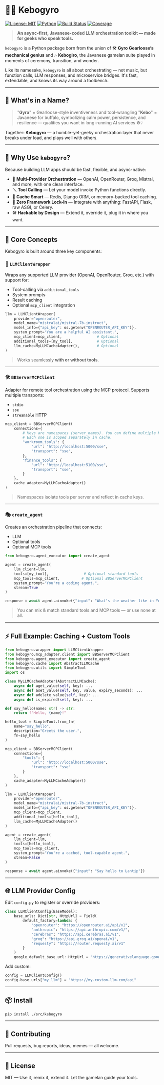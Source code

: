 # 🧙‍♂️ Kebogyro

[![License: MIT](https://img.shields.io/badge/License-MIT-blue.svg)](./LICENSE.md) [![Python](https://img.shields.io/badge/Python-3.10%2B-blue)](https://www.python.org/) [![Build Status](https://img.shields.io/badge/build-passing-brightgreen)](https://github.com/your-org/kebogyro/actions) [![Coverage](https://img.shields.io/badge/coverage-90%25-green)](https://github.com/your-org/kebogyro)

> **An async-first, Javanese-coded LLM orchestration toolkit — made for geeks who speak tools.**

`kebogyro` is a Python package born from the union of 🛠️ **Gyro Gearloose’s mechanical genius** and 🎶 **Kebogiro**, the Javanese gamelan suite played in moments of ceremony, transition, and wonder.

Like its namesake, `kebogyro` is all about orchestrating — not music, but function calls, LLM responses, and microservice bridges. It's fast, extendable, and knows its way around a toolbench.

---

## 🎡 What's in a Name?

> "**Gyro**" = Gearloose-style inventiveness and tool-wrangling
> "**Kebo**" = Javanese for buffalo, symbolizing calm power, persistence, and resilience — qualities you want in long-running AI services ⚙️💡

Together: **Kebogyro** — a humble-yet-geeky orchestration layer that never breaks under load, and plays well with others.

---

## 🧬 Why Use `kebogyro`?

Because building LLM apps should be fast, flexible, and async-native:

* 🔁 **Multi-Provider Orchestration** — OpenAI, OpenRouter, Groq, Mistral, and more, with one clean interface.
* 🪛 **Tool Calling** — Let your model invoke Python functions directly.
* 🧠 **Cache Smart** — Redis, Django ORM, or memory-backed tool caching.
* 🔌 **Zero Framework Lock-In** — Integrate with anything: FastAPI, Flask, raw ASGI, or Celery.
* 🛠 **Hackable by Design** — Extend it, override it, plug it in where you want.

---

## 🧠 Core Concepts

Kebogyro is built around three key components:

### 🧵 `LLMClientWrapper`

Wraps any supported LLM provider (OpenAI, OpenRouter, Groq, etc.) with support for:

* Tool-calling via `additional_tools`
* System prompts
* Result caching
* Optional `mcp_client` integration

```python
llm = LLMClientWrapper(
    provider="openrouter",
    model_name="mistralai/mistral-7b-instruct",
    model_info={"api_key": os.getenv("OPENROUTER_API_KEY")},
    system_prompt="You are a helpful AI assistant.",
    mcp_client=mcp_client,                # Optional
    additional_tools=[my_tool],           # Optional
    llm_cache=MyLLMCacheAdapter(),        # Optional
)
```

> Works seamlessly **with or without tools**.

---

### 🛠 `BBServerMCPClient`

Adapter for remote tool orchestration using the MCP protocol. Supports multiple transports:

* `stdio`
* `sse`
* `streamable` HTTP

```python
mcp_client = BBServerMCPClient(
    connections={
        # Keys are namespaces (server names). You can define multiple MCP servers.
        # Each one is scoped separately in cache.
        "workroom_tools": {
            "url": "http://localhost:5000/sse",
            "transport": "sse",
        },
        "finance_tools": {
            "url": "http://localhost:5100/sse",
            "transport": "sse",
        }
    },
    cache_adapter=MyLLMCacheAdapter()
)
```

> Namespaces isolate tools per server and reflect in cache keys.

---

### 🎭 `create_agent`

Creates an orchestration pipeline that connects:

* LLM
* Optional tools
* Optional MCP tools

```python
from kebogyro.agent_executor import create_agent

agent = create_agent(
    llm_client=llm,
    tools=[my_tool],                # Optional standard tools
    mcp_tools=mcp_client,          # Optional BBServerMCPClient
    system_prompt="You're a coding agent.",
    stream=True
)

response = await agent.ainvoke({"input": "What's the weather like in Yogyakarta?"})
```

> You can mix & match standard tools and MCP tools — or use none at all.

---

## ⚡️ Full Example: Caching + Custom Tools

```python
from kebogyro.wrapper import LLMClientWrapper
from kebogyro.mcp_adapter.client import BBServerMCPClient
from kebogyro.agent_executor import create_agent
from kebogyro.cache import AbstractLLMCache
from kebogyro.utils import SimpleTool
import os

class MyLLMCacheAdapter(AbstractLLMCache):
    async def aget_value(self, key): ...
    async def aset_value(self, key, value, expiry_seconds): ...
    async def adelete_value(self, key): ...
    async def is_expired(self, key): ...

def say_hello(name: str) -> str:
    return f"Hello, {name}!"

hello_tool = SimpleTool.from_fn(
    name="say_hello",
    description="Greets the user.",
    fn=say_hello
)

mcp_client = BBServerMCPClient(
    connections={
        "tools": {
            "url": "http://localhost:5000/sse",
            "transport": "sse"
        }
    },
    cache_adapter=MyLLMCacheAdapter()
)

llm = LLMClientWrapper(
    provider="openrouter",
    model_name="mistralai/mistral-7b-instruct",
    model_info={"api_key": os.getenv("OPENROUTER_API_KEY")},
    mcp_client=mcp_client,
    additional_tools=[hello_tool],
    llm_cache=MyLLMCacheAdapter()
)

agent = create_agent(
    llm_client=llm,
    tools=[hello_tool],
    mcp_tools=mcp_client,
    system_prompt="You're a cached, tool-capable agent.",
    stream=False
)

response = await agent.ainvoke({"input": "Say hello to Lantip"})
```

---

## 🌐 LLM Provider Config

Edit `config.py` to register or override providers:

```python
class LLMClientConfig(BaseModel):
    base_urls: Dict[str, HttpUrl] = Field(
        default_factory=lambda: {
            "openrouter": "https://openrouter.ai/api/v1",
            "anthropic": "https://api.anthropic.com/v1/",
            "cerebras": "https://api.cerebras.ai/v1",
            "groq": "https://api.groq.ai/openai/v1",
            "requesty": "https://router.requesty.ai/v1"
        }
    )
    google_default_base_url: HttpUrl = "https://generativelanguage.googleapis.com/v1beta/openai/"
```

Add custom:

```python
config = LLMClientConfig()
config.base_urls["my_llm"] = "https://my-custom-llm.com/api"
```

---

## 📦 Install

```bash
pip install ./src/kebogyro
```

---

## 🙌 Contributing

Pull requests, bug reports, ideas, memes — all welcome.

---

## 📄 License

MIT — Use it, remix it, extend it. Let the gamelan guide your tools.
